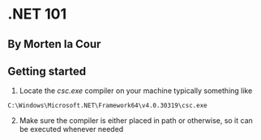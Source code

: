 # .NET 101
## By Morten la Cour


## Getting started

1. Locate the *csc.exe* compiler on your machine
typically something like
```
C:\Windows\Microsoft.NET\Framework64\v4.0.30319\csc.exe
```

2. Make sure the compiler is either placed in path or otherwise, so it can be executed whenever needed

